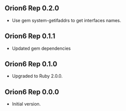## Orion6 Rep 0.2.0 ##

*   Use gem system-getifaddrs to get interfaces names.

## Orion6 Rep 0.1.1 ##

*   Updated gem dependencies

## Orion6 Rep 0.1.0 ##

*   Upgraded to Ruby 2.0.0.

## Orion6 Rep 0.0.0 ##

*   Initial version.
